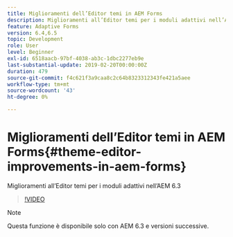 ```yaml
---
title: Miglioramenti dell’Editor temi in AEM Forms
description: Miglioramenti all’Editor temi per i moduli adattivi nell’AEM 6.3
feature: Adaptive Forms
version: 6.4,6.5
topic: Development
role: User
level: Beginner
exl-id: 6518aacb-97bf-4038-ab3c-1dbc2277eb9e
last-substantial-update: 2019-02-20T00:00:00Z
duration: 479
source-git-commit: f4c621f3a9caa8c2c64b8323312343fe421a5aee
workflow-type: tm+mt
source-wordcount: '43'
ht-degree: 0%

---
```


# Miglioramenti dell’Editor temi in AEM Forms{#theme-editor-improvements-in-aem-forms}

Miglioramenti all’Editor temi per i moduli adattivi nell’AEM 6.3

>[!VIDEO](https://video.tv.adobe.com/v/19497?quality=12&learn=on)

>[!NOTE]
>
>Questa funzione è disponibile solo con AEM 6.3 e versioni successive.

